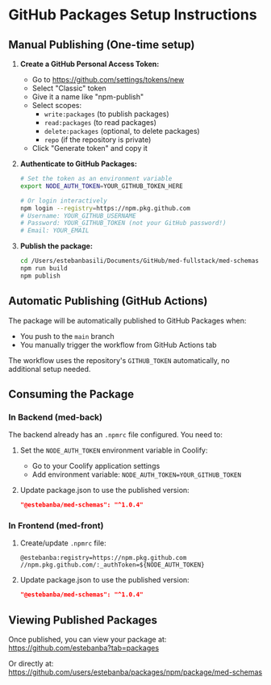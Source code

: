 # GitHub Packages Setup Instructions

## Manual Publishing (One-time setup)

1. **Create a GitHub Personal Access Token:**
   - Go to https://github.com/settings/tokens/new
   - Select "Classic" token
   - Give it a name like "npm-publish"
   - Select scopes:
     - `write:packages` (to publish packages)
     - `read:packages` (to read packages)
     - `delete:packages` (optional, to delete packages)
     - `repo` (if the repository is private)
   - Click "Generate token" and copy it

2. **Authenticate to GitHub Packages:**
   ```bash
   # Set the token as an environment variable
   export NODE_AUTH_TOKEN=YOUR_GITHUB_TOKEN_HERE
   
   # Or login interactively
   npm login --registry=https://npm.pkg.github.com
   # Username: YOUR_GITHUB_USERNAME
   # Password: YOUR_GITHUB_TOKEN (not your GitHub password!)
   # Email: YOUR_EMAIL
   ```

3. **Publish the package:**
   ```bash
   cd /Users/estebanbasili/Documents/GitHub/med-fullstack/med-schemas
   npm run build
   npm publish
   ```

## Automatic Publishing (GitHub Actions)

The package will be automatically published to GitHub Packages when:
- You push to the `main` branch
- You manually trigger the workflow from GitHub Actions tab

The workflow uses the repository's `GITHUB_TOKEN` automatically, no additional setup needed.

## Consuming the Package

### In Backend (med-back)

The backend already has an `.npmrc` file configured. You need to:

1. Set the `NODE_AUTH_TOKEN` environment variable in Coolify:
   - Go to your Coolify application settings
   - Add environment variable: `NODE_AUTH_TOKEN=YOUR_GITHUB_TOKEN`

2. Update package.json to use the published version:
   ```json
   "@estebanba/med-schemas": "^1.0.4"
   ```

### In Frontend (med-front)

1. Create/update `.npmrc` file:
   ```
   @estebanba:registry=https://npm.pkg.github.com
   //npm.pkg.github.com/:_authToken=${NODE_AUTH_TOKEN}
   ```

2. Update package.json to use the published version:
   ```json
   "@estebanba/med-schemas": "^1.0.4"
   ```

## Viewing Published Packages

Once published, you can view your package at:
https://github.com/estebanba?tab=packages

Or directly at:
https://github.com/users/estebanba/packages/npm/package/med-schemas